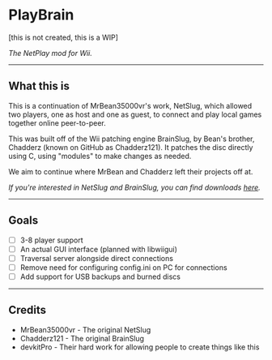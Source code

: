 # PlayBrain
[this is not created, this is a WIP]

*The NetPlay mod for Wii.*

---

## What this is
This is a continuation of MrBean35000vr's work, NetSlug, which allowed two players, one as host and one as guest, to connect and play local games together online peer-to-peer.

This was built off of the Wii patching engine BrainSlug, by Bean's brother, Chadderz (known on GitHub as Chadderz121). It patches the disc directly using C, using "modules" to make changes as needed.

We aim to continue where MrBean and Chadderz left their projects off at.

*If you're interested in NetSlug and BrainSlug, you can find downloads [here](https://github.com/jbmagination/PlayBrain/releases/tag/slug).*

---

## Goals
- [ ] 3-8 player support
- [ ] An actual GUI interface (planned with libwiigui)
- [ ] Traversal server alongside direct connections
- [ ] Remove need for configuring config.ini on PC for connections
- [ ] Add support for USB backups and burned discs

---

## Credits
- MrBean35000vr - The original NetSlug
- Chadderz121 - The original BrainSlug
- devkitPro - Their hard work for allowing people to create things like this


